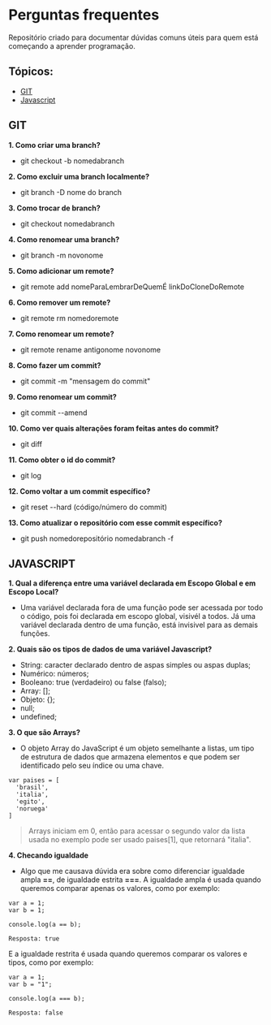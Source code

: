 # Perguntas frequentes

Repositório criado para documentar dúvidas comuns úteis para quem está começando a aprender programação.

## Tópicos:

* [GIT](#git)
* [Javascript](#javascript)

## GIT
**1. Como criar uma branch?**
- git checkout -b nomedabranch

**2. Como excluir uma branch localmente?**
- git branch -D nome do branch

**3. Como trocar de branch?**
- git checkout nomedabranch

**4. Como renomear uma branch?**
- git branch -m novonome

**5. Como adicionar um remote?**
- git remote add nomeParaLembrarDeQuemÉ linkDoCloneDoRemote

**6. Como remover um remote?**
- git remote rm nomedoremote

**7. Como renomear um remote?**
- git remote rename antigonome novonome

**8. Como fazer um commit?**
- git commit -m "mensagem do commit"

**9. Como renomear um commit?**
- git commit --amend

**10. Como ver quais alterações foram feitas antes do commit?**
- git diff

**11. Como obter o id do commit?**
- git log

**12. Como voltar a um commit específico?**
- git reset --hard (código/número do commit)

**13. Como atualizar o repositório com esse commit específico?**
- git push nomedorepositório nomedabranch -f

## JAVASCRIPT
**1. Qual a diferença entre uma variável declarada em Escopo Global e em Escopo Local?**
- Uma variável declarada fora de uma função pode ser acessada por todo o código, pois foi declarada em escopo global, visivél a todos. Já uma variável declarada dentro de uma função, está invisivel para as demais funções.

**2. Quais são os tipos de dados de uma variável Javascript?**
- String: caracter declarado dentro de aspas simples ou aspas duplas;
- Numérico: números;
- Booleano: true (verdadeiro) ou false (falso);
- Array: [];
- Objeto: {};
- null;
- undefined;

**3. O que são Arrays?**
- O objeto Array do JavaScript é um objeto semelhante a listas, um tipo de estrutura de dados que armazena elementos e que podem ser identificado pelo seu índice ou uma chave.

```
var paises = [
  'brasil',
  'italia',
  'egito',
  'noruega'
]
```
> Arrays iniciam em 0, então para acessar o segundo valor da lista usada no exemplo pode ser usado paises[1], que retornará "italia".

**4. Checando igualdade**
- Algo que me causava dúvida era sobre como diferenciar igualdade ampla **==**, de igualdade estrita **===**.
A igualdade ampla é usada quando queremos comparar apenas os valores, como por exemplo:

```
var a = 1;
var b = 1;

console.log(a == b);

Resposta: true
```
E a igualdade restrita é usada quando queremos comparar os valores e tipos, como por exemplo:

```
var a = 1;
var b = "1";

console.log(a === b);

Resposta: false
```
